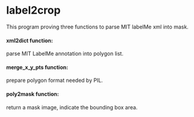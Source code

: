 # label2crop

This program proving three functions to parse MIT labelMe xml into mask.

#### xml2dict function: 
parse MIT LabelMe annotation into polygon list.
#### merge_x_y_pts function:
prepare polygon format needed by PIL.
#### poly2mask function: 
return a mask image, indicate the bounding box area.
